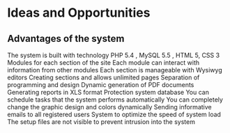 Ideas and Opportunities
====================

Advantages of the system
--------------------

 The system is built with technology PHP 5.4 , MySQL 5.5 , HTML 5, CSS 3
    Modules for each section of the site
    Each module can interact with information from other modules
    Each section is manageable with Wysiwyg editors
    Creating sections and allows unlimited pages
    Separation of programming and design
    Dynamic generation of PDF documents
    Generating reports in XLS format
    Protection system database
    You can schedule tasks that the system performs automatically
    You can completely change the graphic design and colors dynamically
    Sending informative emails to all registered users
    System to optimize the speed of system load
    The setup files are not visible to prevent intrusion into the system
